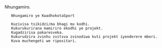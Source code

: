  Nhungamiro.

       Nhungamiro ye KwadhokotaSport

       Kuzivisa tsikidzi/ma bhagi mu kodhi.
       Kukurukurirana mamiriro ekodhi ye projekt.
       Kugadzirisa pakaresveka.
       Kukurudzira zvinhu zvitsva zvinodiwa kuti projekt iyenderere mberi.
       Kuva muchengeti we ripositari. 
